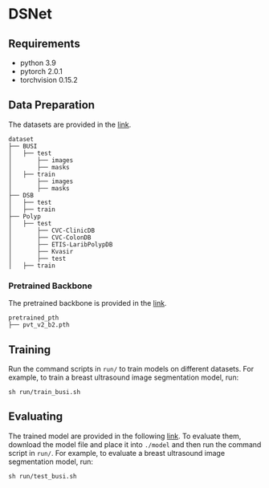 # DSNet

## Requirements

- python 3.9
- pytorch 2.0.1
- torchvision 0.15.2

## Data Preparation

The datasets are provided in the [link](https://drive.google.com/drive/folders/16nMa5jvIFbU9xn5NxcwDfm6UVlVfQo2T).

```
dataset
├── BUSI
│   ├── test
│   	├── images
│   	├── masks
│   ├── train
│   	├── images
│   	├── masks
├── DSB
│   ├── test
│   ├── train
├── Polyp
│   ├── test
│   	├── CVC-ClinicDB
│   	├── CVC-ColonDB
│   	├── ETIS-LaribPolypDB
│   	├── Kvasir
│   	├── test
│   ├── train
```

### Pretrained Backbone

The pretrained backbone is provided in the [link](https://drive.google.com/drive/folders/17rbCXDp1tNhwGwqRQgK6BNbDJ05Zewhd).

```
pretrained_pth
├── pvt_v2_b2.pth
```

## Training

Run the command scripts in `run/` to train models on different datasets. For example,  to train a breast ultrasound image segmentation model, run:

```
sh run/train_busi.sh
```

## Evaluating

The trained model are provided in the following [link](https://drive.google.com/drive/folders/1N1mqTv5YKJW0CchpYfqFgG9rxGhkdPcB). To evaluate them, download the model file and place it into `./model` and then run the command script in `run/`. For example,  to evaluate a breast ultrasound image segmentation model, run:

```
sh run/test_busi.sh
```

